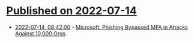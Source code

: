 # [Published on 2022-07-14](index.md)

* [2022-07-14, 08:42:00](https://soylentnews.org/article.pl?sid=22/07/13/162246&from=rss) - [Microsoft: Phishing Bypassed MFA in Attacks Against 10,000 Orgs](https://soylentnews.org/article.pl?sid=22/07/13/162246&from=rss)
